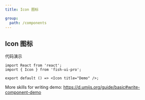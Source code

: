 ```yaml
---
title: Icon 图标

group:
  path: /components
---
```


## Icon 图标

代码演示

```tsx
import React from 'react';
import { Icon } from 'fish-ui-pro';

export default () => <Icon title="Demo" />;
```

More skills for writing demo: https://d.umijs.org/guide/basic#write-component-demo
